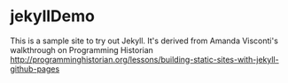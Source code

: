 # jekyllDemo

This is a sample site to try out Jekyll. It's derived from Amanda Visconti's walkthrough on Programming Historian http://programminghistorian.org/lessons/building-static-sites-with-jekyll-github-pages
